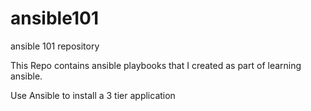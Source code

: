 # ansible101
ansible 101 repository

This Repo contains ansible playbooks that I created as part of learning ansible.

Use Ansible to install a 3 tier application